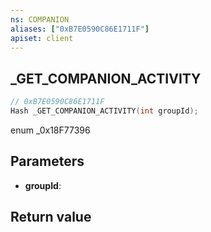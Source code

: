 ```yaml
---
ns: COMPANION
aliases: ["0xB7E0590C86E1711F"]
apiset: client
---
```

## _GET_COMPANION_ACTIVITY

```c
// 0xB7E0590C86E1711F
Hash _GET_COMPANION_ACTIVITY(int groupId);
```

enum _0x18F77396

## Parameters
* **groupId**:

## Return value

